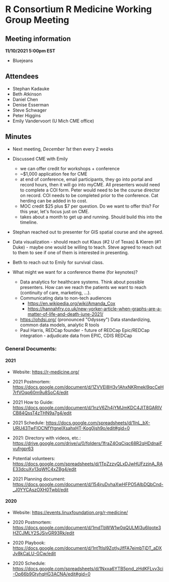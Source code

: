 # R Consortium R Medicine Working Group Meeting 

## Meeting information

**11/10/2021 5:00pm EST**

* Bluejeans

## Attendees

* Stephan Kadauke
* Beth Atkinson
* Daniel Chen
* Denise Esserman
* Steve Schwager
* Peter Higgins
* Emily Vandervoort (U Mich CME office)

## Minutes 

* Next meeting, *December 1st* then every 2 weeks
* Discussed CME with Emily 
  - we can offer credit for workshops + conference
  - ~$1,000 application fee for CME
  - at end of conference, email participants, they go into portal and record hours, then it will go into myCME.  All presenters would need to complete a COI form. Peter would need to be the course director on record. COI needs to be completed prior to the conference. Cat herding can be added in to cost. 
  - MOC credit $25 plus $7 per question.  Do we want to offer this?  For this year, let's focus just on CME. 
  - takes about a month to get up and running.  Should build this into the timeline.

* Stephan reached out to presenter for GIS spatial course and she agreed.
* Data visualization - should reach out Klaus (#2 U of Texas) & Kieren (#1 Duke) - maybe one would be willing to teach.  Steve agreed to reach out to them to see if one of them is interested in presenting.
* Beth to reach out to Emily for survival class.

* What might we want for a conference theme (for keynotes)?  
  + Data analytics for healthcare systems. Think about possible presenters. How can we reach the patients we want to reach (continuity of care, marketing, ...).
  + Communicating data to non-tech audiences
     * https://en.wikipedia.org/wiki/Amanda_Cox
     * https://hannahfry.co.uk/new-yorker-article-when-graphs-are-a-matter-of-life-and-death-june-2021/
  + https://ohdsi.org/ (pronounced "Odyssey") Data standardizing, common data models, analytic R tools
  + Paul Harris, REDCap founder - future of REDCap
    Epic/REDCap integration - adjudicate data from EPIC, CDIS REDCap


### General Documents: 

#### 2021

* Website: https://r-medicine.org/

* 2021 Postmortem: https://docs.google.com/document/d/1ZVVEI8H3v1AhxNKRmekl9qcCeH7rfVOqp60m9u8SoC4/edit

* 2021 How to Guide: https://docs.google.com/document/d/1nzV6Zh4jYMJmKDC4JIT8GARIVCB84QssT4zTHN9a7g4/edit
 
* 2021 Schedule: https://docs.google.com/spreadsheets/d/1InL_bX-URU43TwFIOCNfYtgnelXsahxHT-Kog0jsh9o/edit#gid=0

* 2021: Directory with videos, etc.: https://drive.google.com/drive/u/0/folders/1fraZ4OqCiqc68R2qHDdnaiFvufrgpr63

* Potential volunteers:
https://docs.google.com/spreadsheets/d/1TpZzzvQLxDJwHUFzzjnA_RAE33dcuXy13qWfC4xZBg4/edit

* 2021 Planning document: https://docs.google.com/document/d/154jruDvhaXwHFPO5AIbDQbCnd-_J0YYCAszOXH0TwbI/edit 


#### 2020

* Website: https://events.linuxfoundation.org/r-medicine/

* 2020 Postmortem: https://docs.google.com/document/d/1mdTbWW1w0qQULMI3u6Iqote3HZCJMLY2SJSivGR93Rk/edit

* 2020 Playbook: https://docs.google.com/document/d/1ntTtIsl9ZotIyJlfFA7eimbTjDT_aDXJv8kCaLU-GCw/edit

* 2020 Schedule: https://docs.google.com/spreadsheets/d/1Nxxa6YTB5pnd_zHdKFLvv3ci-Op66b9GtyhqHG3ACNA/edit#gid=0






